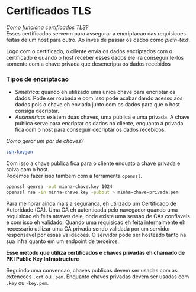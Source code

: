 # Certificados TLS
_Como funciona certificados TLS?_  
Esses certificados serverm para assegurar a encriptacao das requisicoes feitas de um host para outro. Ao inves de passar os dados como _plain-text_.  
  
Logo com o certificado, o cliente envia os dados encriptados com o certificado e quando o host receber esses dados ele ira conseguir le-los somente com a chave privada que desencripta os dados recebidos
  
### Tipos de encriptacao
- *Simetrica*: quando eh utilizado uma unica chave para encriptar os dados. Pode ser roubada e com isso pode acabar dando acesso aos dados pois a chave eh enviada junto com os dados para que o host consiga decriptar.
- *Assimetrica*: existem duas chaves, uma publica e uma privada. A chave publica serve para encriptar os dados no cliente, enquanto a privada fica com o host para conseguir decriptar os dados recebidos.
  
_Como gerar um par de chaves?_
```sh
ssh-keygen
```  
Com isso a chave publica fica para o cliente enquato a  chave privada e salva com o host.  
Podemos fazer isso tambem com a ferramenta `openssl`.  
```sh
openssl genrsa -out minha-chave.key 1024
openssl rsa -in minha-chave.key -pubout > minha-chave-privada.pem
```  
  
Para melhorar ainda mais a seguranca, eh utilizado um Certificado de Autoridade (CA). Uma CA eh autenticada pelo navegador quando uma requisicao eh feita atraves dele, onde existe uma sessao de CAs confiaveis e com isso eh validado. Quando uma requisicao eh feita internalmente eh necessario utilizar uma CA privada sendo validada por um servidor responsavel por essas validacoes. O servidor pode ser hosteado tanto na sua infra quanto em um endpoint de terceiros.  
  
**Esse metodo que utiliza certificados e chaves privadas eh chamado de PKI Public Key Infrastructure**  
  
Seguindo uma convencao, chaves publicas devem ser usadas com as extencoes `.crt` ou `.pem`. Enquanto chaves privadas devem ser usadas com `.key` ou `-key.pem`.